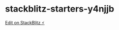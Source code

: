 # stackblitz-starters-y4njjb

[Edit on StackBlitz ⚡️](https://stackblitz.com/edit/stackblitz-starters-y4njjb)